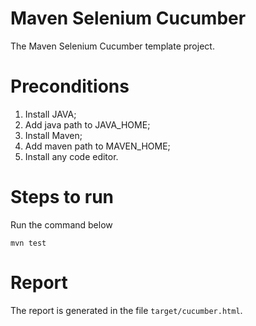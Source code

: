 # Maven Selenium Cucumber

The Maven Selenium Cucumber template project.

# Preconditions

1. Install JAVA;
2. Add java path to JAVA_HOME;
3. Install Maven;
4. Add maven path to MAVEN_HOME;
5. Install any code editor.

# Steps to run

Run the command below

```
mvn test
```

# Report

The report is generated in the file `target/cucumber.html`.

